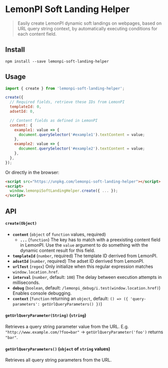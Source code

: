 # LemonPI Soft Landing Helper

> Easily create LemonPI dynamic soft landings on webpages, based on URL query string context, by automatically executing conditions for each content field.

## Install

```shell
npm install --save lemonpi-soft-landing-helper
```

## Usage

```js
import { create } from 'lemonpi-soft-landing-helper';

create({
  // Required fields, retrieve these IDs from LemonPI
  templateId: 0,
  adsetId: 0,

  // Content fields as defined in LemonPI
  content: {
    example1: value => {
      document.querySelector('#example1').textContent = value;
    },
    example2: value => {
      document.querySelector('#example2').textContent = value;
    },
  },
});
```

Or directly in the browser:

```html
<script src="https://unpkg.com/lemonpi-soft-landing-helper"></script>
<script>
  window.lemonpiSoftLandingHelper.create({ ... });
</script>
```

## API

#### `create(Object)`

- **`content`** (`object` of `function` values, required)
  - **`...`** (`function`)
    The key has to match with a preexisting content field in LemonPI. Use the `value` argument to do something with the dynamic content result for this field.
- **`templateId`** (`number`, required)
  The template ID derrived from LemonPI.
- **`adsetId`** (`number`, required)
  The adset ID derrived from LemonPI.
- **`urlTest`** (`regex`)
  Only initialize when this regular expression matches `window.location.href`.
- **`interval`** (`number`, default: `100`)
  The delay between execution attempts in milliseconds.
- **`debug`** (`boolean`, default: `/lemonpi_debug/i.test(window.location.href)`)
  Enables console debugging.
- **`context`** (`function` returning an `object`, default: `() => ({ 'query-parameters': getUrlQueryParameters() })`)

#### `getUrlQueryParameter(String)` (`string`)

Retrieves a query string parameter value from the URL. E.g. `"http://www.example.com/?foo=bar"` → `getUrlQueryParameter('foo')` returns `"bar"`.

#### `getUrlQueryParameters()` (`object` of `string` values)

Retrieves all query string parameters from the URL.
